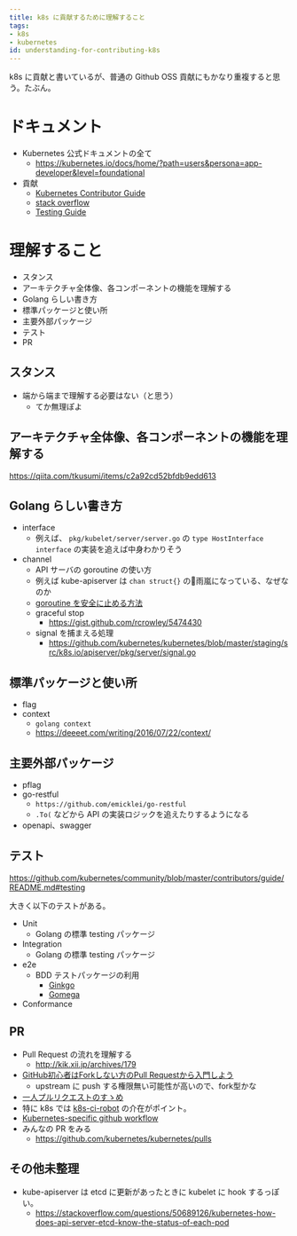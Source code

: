 ```yaml
---
title: k8s に貢献するために理解すること
tags:
- k8s
- kubernetes
id: understanding-for-contributing-k8s
---
```


k8s に貢献と書いているが、普通の Github OSS 貢献にもかなり重複すると思う。たぶん。

# ドキュメント

- Kubernetes 公式ドキュメントの全て
    - https://kubernetes.io/docs/home/?path=users&persona=app-developer&level=foundational
- 貢献
    - [Kubernetes Contributor Guide](https://github.com/kubernetes/community/blob/master/contributors/guide/README.md)
    - [stack overflow](https://stackoverflow.com/questions/tagged/kubernetes)
    - [Testing Guide](https://github.com/kubernetes/community/blob/master/contributors/devel/testing.md)

# 理解すること

- スタンス
- アーキテクチャ全体像、各コンポーネントの機能を理解する
- Golang らしい書き方
- 標準パッケージと使い所
- 主要外部パッケージ
- テスト
- PR

## スタンス

- 端から端まで理解する必要はない（と思う）
    - てか無理ぽよ

## アーキテクチャ全体像、各コンポーネントの機能を理解する

https://qiita.com/tkusumi/items/c2a92cd52bfdb9edd613

## Golang らしい書き方

- interface
    - 例えば、 `pkg/kubelet/server/server.go` の `type HostInterface interface` の実装を追えば中身わかりそう
- channel
    - API サーバの goroutine の使い方
    - 例えば kube-apiserver は `chan struct{}` の雨嵐になっている、なぜなのか
    - [goroutine を安全に止める方法](https://qiita.com/castaneai/items/7815f3563b256ae9b18d)
    - graceful stop
        - https://gist.github.com/rcrowley/5474430
    - signal を捕まえる処理
        - https://github.com/kubernetes/kubernetes/blob/master/staging/src/k8s.io/apiserver/pkg/server/signal.go

## 標準パッケージと使い所

- flag
- context
    - `golang context`
    - https://deeeet.com/writing/2016/07/22/context/

## 主要外部パッケージ

- pflag
- go-restful
    - `https://github.com/emicklei/go-restful`
    - `.To(` などから API の実装ロジックを追えたりするようになる
- openapi、swagger

## テスト

https://github.com/kubernetes/community/blob/master/contributors/guide/README.md#testing

大きく以下のテストがある。

- Unit
    - Golang の標準 testing パッケージ
- Integration
    - Golang の標準 testing パッケージ
- e2e
    - BDD テストパッケージの利用
        - [Ginkgo](https://github.com/onsi/ginkgo)
        - [Gomega](https://github.com/onsi/gomega)
- Conformance

## PR

- Pull Request の流れを理解する
    - http://kik.xii.jp/archives/179
- [GitHub初心者はForkしない方のPull Requestから入門しよう](https://blog.qnyp.com/2013/05/28/pull-request-for-github-beginners/)
    - upstream に push する権限無い可能性が高いので、fork型かな
- [一人プルリクエストのすゝめ](https://crieit.net/posts/9c710ef2383a3703649ee712a9eb86e6)
- 特に k8s では [k8s-ci-robot](https://github.com/k8s-ci-robot) の介在がポイント。
- [Kubernetes-specific github workflow](https://github.com/kubernetes/community/blob/master/contributors/guide/pull-requests.md#the-testing-and-merge-workflow)
- みんなの PR をみる
    - https://github.com/kubernetes/kubernetes/pulls


## その他未整理

- kube-apiserver は etcd に更新があったときに kubelet に hook するっぽい。
    - https://stackoverflow.com/questions/50689126/kubernetes-how-does-api-server-etcd-know-the-status-of-each-pod